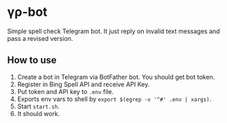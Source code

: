 # γρ-bot
Simple spell check
Telegram bot. It just reply on invalid text messages and pass a revised version.

## How to use
1. Create a bot in Telegram via BotFather bot. You should get bot token.
2. Register in Bing Spell API and receive API Key.
3. Put token and API key to `.env` file.
4. Exports env vars to shell by `export $(egrep -v '^#' .env | xargs)`.
5. Start `start.sh`.
8. It should work.
